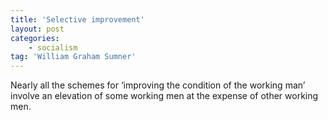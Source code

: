 ```yaml
---
title: 'Selective improvement'
layout: post
categories:
    - socialism
tag: 'William Graham Sumner'
---
```


Nearly all the schemes for ‘improving the condition of the working man’ involve an elevation of some working men at the expense of other working men.